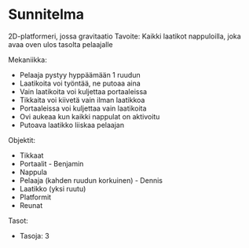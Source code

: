# Sunnitelma

2D-platformeri, jossa gravitaatio
Tavoite: Kaikki laatikot nappuloilla, joka avaa oven ulos tasolta pelaajalle

Mekaniikka:
- Pelaaja pystyy hyppäämään 1 ruudun
- Laatikoita voi työntää, ne putoaa aina
- Vain laatikoita voi kuljettaa portaaleissa
- Tikkaita voi kiivetä vain ilman laatikkoa
- Portaaleissa voi kuljettaa vain laatikoita
- Ovi aukeaa kun kaikki nappulat on aktivoitu
- Putoava laatikko liiskaa pelaajan

Objektit:
- Tikkaat
- Portaalit - Benjamin
- Nappula
- Pelaaja (kahden ruudun korkuinen) - Dennis
- Laatikko (yksi ruutu)
- Platformit
- Reunat

Tasot:
- Tasoja: 3
